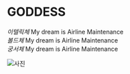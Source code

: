 # GODDESS
_이텔릭체_ My dream is Airline Maintenance  
_볼드체_ My dream is Airline Maintenance  
_궁서체_ My dream is Airline Maintenance  


![사진](http://mblogthumb1.phinf.naver.net/20160405_36/mkhjsk_1459858119290I4m1S_PNG/%B6%F3%C0%CC%BE%F0.png?type=w2)
